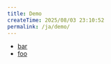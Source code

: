 ```yaml
---
title: Demo
createTime: 2025/08/03 23:10:52
permalink: /ja/demo/
---
```


- [bar](./bar.md)
- [foo](./foo.md)
